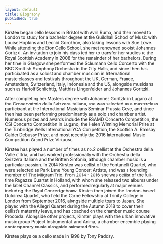 ```yaml
---
layout: default
title: Biography
published: true
---
```



Kirsten began cello lessons in Bristol with Avril Rump, and then moved to London to study for a bachelor degree at the Guildhall School of Music with Louise Hopkins and Leonid Gorokhov, also taking lessons with Sue Lowe. While attending the Eton Cello School, she met renowned soloist Johannes Goritzki. An invitation to join his class led her to transfer her studies to the Royal Scottish Academy in 2008 for the remainder of her bachelors. During her time in Glasgow she performed the Schumann Cello Concerto with the BBC Scottish Symphony Orchestra in the City Halls, and since then has participated as a soloist and chamber musician in International masterclasses and festivals throughout the UK, German, France, Amsterdam, Switzerland, Italy, Indonesia and the US, alongside musicians such as Hariolf Schlichtig, Matthias Lingenfelder and Johannes Goritzki.

After completing her Masters degree with Johannes Goritzki in Lugano at the Conservatorio della Svizzera Italiana, she was selected as a masterclass participant at the International Musicians Seminar Prussia Cove, and since then has been performing predominantly as a solo and chamber artist. Numerous prizes and awards include the RSAMD Concerto Competition, the CSI Concerto Competition in Lugano, the Helen Winning Memorial Prize at the Tunbridge Wells International YCA Competition, the Scottish A. Ramsay Calder Debussy Prize, and most recently the 2016 International Music Competition Grand Prize Virtuoso. 

Kirsten has played a number of times as no.2 cellist at the Orchestra della Valle d’Itria, and has worked professionally with the Orchestra della Svizzera Italiana and the Britten Sinfonia, although chamber music is a particular passion. In 2014 Kirsten was cellist of the Fontanelli Quartet, who were selected as Park Lane Young Concert Artists, and was a founding member of The Milgram Trio. From 2014 - 2016 she was cellist of the full-time Ragazze Quartet in Holland, with whom she released two albums under the label Channel Classics, and performed regularly at major venues including the Royal Concertgebouw.  Kirsten then joined the London-based Dulcinea Quartet, who held the Carne Fellowship at Trinity College in London from September 2016, alongside multiple tours to  Japan. She played with the Allegri Quartet during the Autumn 2018 to cover their cellist’s maternity leave, and has coached on the chamber music course Procorda. Alongside other projects, Kirsten plays with the urban innovative music group Project Instrumental, and Anima, a chamber ensemble playing contemporary music alongside animated films.

Kirsten plays on a cello made in 1998 by Tony Padday.
